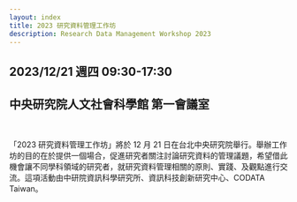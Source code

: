 ```yaml
---
layout: index
title: 2023 研究資料管理工作坊
description: Research Data Management Workshop 2023
---
```


## 2023/12/21 週四 09:30-17:30

## 中央研究院人文社會科學館 第一會議室

<br/>

「2023 研究資料管理工作坊」將於 12 月 21 日在台北中央研究院舉行。舉辦工作坊的目的在於提供一個場合，促進研究者關注討論研究資料的管理議題，希望借此機會讓不同學科領域的研究者，就研究資料管理相關的原則、實踐、及觀點進行交流。這項活動由中研院資訊科學研究所、資訊科技創新研究中心、CODATA Taiwan。
